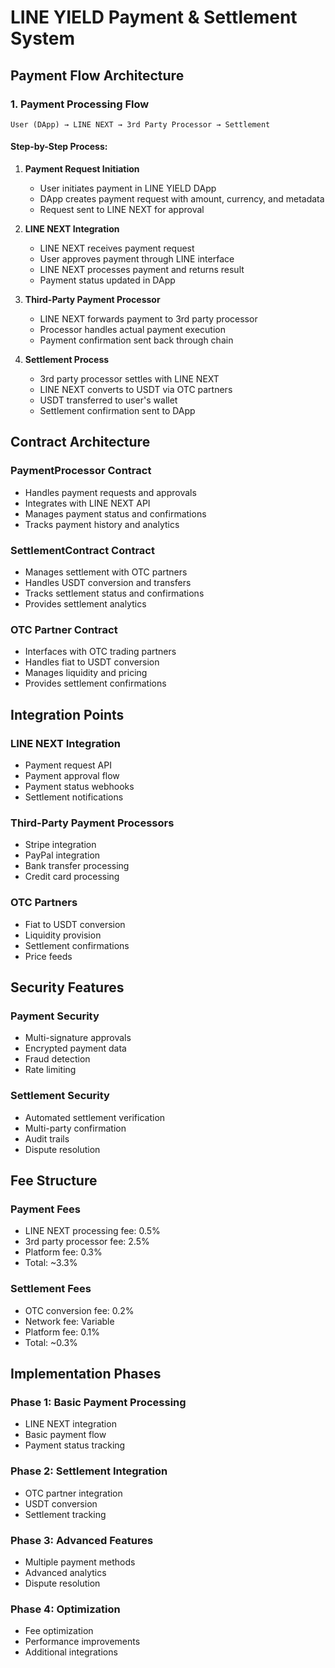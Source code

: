 # LINE YIELD Payment & Settlement System

## Payment Flow Architecture

### 1. Payment Processing Flow

```
User (DApp) → LINE NEXT → 3rd Party Processor → Settlement
```

#### Step-by-Step Process:

1. **Payment Request Initiation**
   - User initiates payment in LINE YIELD DApp
   - DApp creates payment request with amount, currency, and metadata
   - Request sent to LINE NEXT for approval

2. **LINE NEXT Integration**
   - LINE NEXT receives payment request
   - User approves payment through LINE interface
   - LINE NEXT processes payment and returns result
   - Payment status updated in DApp

3. **Third-Party Payment Processor**
   - LINE NEXT forwards payment to 3rd party processor
   - Processor handles actual payment execution
   - Payment confirmation sent back through chain

4. **Settlement Process**
   - 3rd party processor settles with LINE NEXT
   - LINE NEXT converts to USDT via OTC partners
   - USDT transferred to user's wallet
   - Settlement confirmation sent to DApp

## Contract Architecture

### PaymentProcessor Contract
- Handles payment requests and approvals
- Integrates with LINE NEXT API
- Manages payment status and confirmations
- Tracks payment history and analytics

### SettlementContract Contract
- Manages settlement with OTC partners
- Handles USDT conversion and transfers
- Tracks settlement status and confirmations
- Provides settlement analytics

### OTC Partner Contract
- Interfaces with OTC trading partners
- Handles fiat to USDT conversion
- Manages liquidity and pricing
- Provides settlement confirmations

## Integration Points

### LINE NEXT Integration
- Payment request API
- Payment approval flow
- Payment status webhooks
- Settlement notifications

### Third-Party Payment Processors
- Stripe integration
- PayPal integration
- Bank transfer processing
- Credit card processing

### OTC Partners
- Fiat to USDT conversion
- Liquidity provision
- Settlement confirmations
- Price feeds

## Security Features

### Payment Security
- Multi-signature approvals
- Encrypted payment data
- Fraud detection
- Rate limiting

### Settlement Security
- Automated settlement verification
- Multi-party confirmation
- Audit trails
- Dispute resolution

## Fee Structure

### Payment Fees
- LINE NEXT processing fee: 0.5%
- 3rd party processor fee: 2.5%
- Platform fee: 0.3%
- Total: ~3.3%

### Settlement Fees
- OTC conversion fee: 0.2%
- Network fee: Variable
- Platform fee: 0.1%
- Total: ~0.3%

## Implementation Phases

### Phase 1: Basic Payment Processing
- LINE NEXT integration
- Basic payment flow
- Payment status tracking

### Phase 2: Settlement Integration
- OTC partner integration
- USDT conversion
- Settlement tracking

### Phase 3: Advanced Features
- Multiple payment methods
- Advanced analytics
- Dispute resolution

### Phase 4: Optimization
- Fee optimization
- Performance improvements
- Additional integrations



